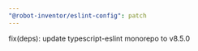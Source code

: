 ```yaml
---
"@robot-inventor/eslint-config": patch
---
```


fix(deps): update typescript-eslint monorepo to v8.5.0
